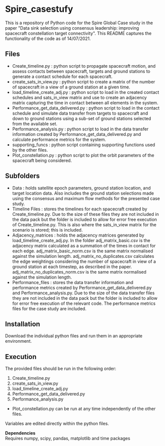 # Spire_casestufy

This is a repository of Python code for the Spire Global Case study in the paper "Data sink selection using consensus leadership: improving spacecraft constellation target connectivity". This README captures the functionality of the code as of 14/07/2021. 

## Files
- Create_timeline.py : python script to propagate spacecraft motion, and assess contacts between spacecraft, targets and ground stations to generate a contact schedule for each spacecraft.
- create_sats_in_view.py : python script to create a matrix of the number of spacecraft in a view of a ground station at a given time.
- load_timeline_create_adj.py : python script to load in the created contact schedules and sats_in_view matrix and use to create an adjacency matrix capturing the time in contact between all elements in the system.
- Performance_get_data_delivered.py : python script to load in the contact schedule and simulate data transfer from targets to spacecraft and down to ground stations using a sub-set of ground stations selected from the available set.
- Performance_analysis.py : python script to load in the data transfer information created by Performance_get_data_delivered.py and calculate performance metrics for the system.
- supporting_funcs : python script containing supporting functions used by the other files.
- Plot_constellation.py : python script to plot the orbit parameters of the spacecraft being considered.


## Subfolders
- Data : holds satellite epoch parameters, ground station location, and target location data. Also includes the ground station selections made using the consensus and maximum flow methods for the presented case study.
- Timeline Files : stores the timelines for each spacecraft created by Create_timeline.py. Due to the size of these files they are not included in the data pack but the folder is included to allow for error free execution of Create_timeline.py. This is also where the sats_in_view matrix for the scenario is stored; this is included.
- Adjacency_matrices : holds the adjacency matrices generated by load_timeline_create_adj.py. In the folder adj_matrix_basic.csv is the adjacency matrix calculated as a summation of the times in contact for each edge. adj_matrix_basic_norm.csv is the same matrix normalised against the simulation length. adj_matrix_no_duplicates.csv calculates the edge weightings considering the number of spacecraft in view of a ground station at each timestep, as described in the paper. adj_matrix_no_duplicates_norm.csv is the same matrix normalised against the simulation length.
- Performance_files : stores the data transfer information and performance metrics created by Performance_get_data_delivered.py and Performance_analysis.py. Due to the size of the data transfer files they are not included in the data pack but the folder is included to allow for error free execution of the relevant code. The performance metrics files for the case study are included.


## Installation

Download the individual python files and run them in an appropriate environment.


## Execution
The provided files should be run in the following order:
1. Create_timeline.py
2. create_sats_in_view.py
3. load_timeline_create_adj.py
4. Performance_get_data_delivered.py
5. Performance_analysis.py 

- Plot_constellation.py can be run at any time independently of the other files.

Variables are edited directly within the python files.

**Dependencies**  
Requires numpy, scipy, pandas, matplotlib and time packages

